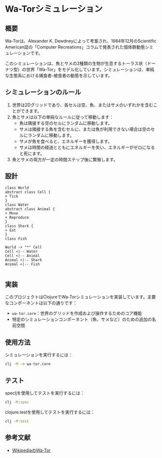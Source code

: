 # Wa-Torシミュレーション

## 概要

Wa-Torは、Alexander K. Dewdneyによって考案され、1984年12月のScientific American誌の「Computer Recreations」コラムで発表された個体群動態シミュレーションです。

このシミュレーションは、魚とサメの2種類の生物が生息するトーラス状（ドーナツ型）の世界「Wa-Tor」をモデル化しています。シミュレーションは、単純な生態系における捕食者-被食者の動態を示しています。

## シミュレーションのルール

1. 世界は2Dグリッドであり、各セルは空、魚、またはサメのいずれかを含むことができます。
2. 魚とサメは以下の単純なルールに従って移動します：
   - 魚は隣接する空のセルにランダムに移動します。
   - サメは隣接する魚を含むセルに、または魚が利用できない場合は空のセルにランダムに移動します。
   - サメが魚を食べると、エネルギーを獲得します。
   - サメは時間の経過とともにエネルギーを失い、エネルギーがゼロになると死にます。
3. 魚とサメの両方が一定の時間ステップ後に繁殖します。

## 設計

```plantuml
class World
abstract class Cell {
+ Tick
}
class Water
abstract class Animal {
+ Move
+ Reproduce
}
class Shark {
+ Eat
}
class Fish

World -> "*" Cell
Cell <|-- Water
Cell <|-- Animal
Animal <|-- Shark
Animal <|-- Fish


```

## 実装

このプロジェクトはClojureでWa-Torシミュレーションを実装しています。主要なコンポーネントは以下の通りです：

- `wa-tor.core`：世界のグリッドを作成および操作するためのコア機能
- 特定のシミュレーションコンポーネント（魚、サメなど）のための追加の名前空間

## 使用方法

シミュレーションを実行するには：

```bash
clj -M -m wa-tor.core
```

## テスト

specljを使用してテストを実行するには：

```bash
clj -M:spec
```

clojure.testを使用してテストを実行するには：

```bash
clj -M:test
```

## 参考文献

- [WikipediaのWa-Tor](https://en.wikipedia.org/wiki/Wa-Tor)
